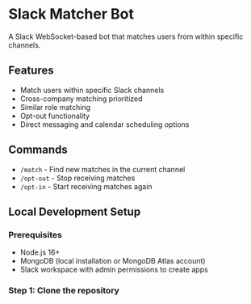 # Slack Matcher Bot

A Slack WebSocket-based bot that matches users from within specific channels.

## Features
- Match users within specific Slack channels
- Cross-company matching prioritized
- Similar role matching
- Opt-out functionality
- Direct messaging and calendar scheduling options

## Commands
- `/match` - Find new matches in the current channel
- `/opt-out` - Stop receiving matches
- `/opt-in` - Start receiving matches again

## Local Development Setup

### Prerequisites
- Node.js 16+
- MongoDB (local installation or MongoDB Atlas account)
- Slack workspace with admin permissions to create apps

### Step 1: Clone the repository
